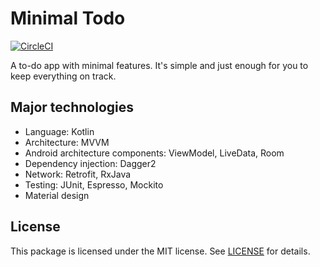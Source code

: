 # Minimal Todo

[![CircleCI](https://circleci.com/gh/cuongpm/android-minimal-todo.svg?style=svg)](https://circleci.com/gh/cuongpm/android-minimal-todo)

A to-do app with minimal features. It's simple and just enough for you to keep everything on track.

## Major technologies

- Language: Kotlin
- Architecture: MVVM
- Android architecture components: ViewModel, LiveData, Room
- Dependency injection: Dagger2
- Network: Retrofit, RxJava
- Testing: JUnit, Espresso, Mockito
- Material design

## License

This package is licensed under the MIT license. See [LICENSE](./LICENSE) for details.
